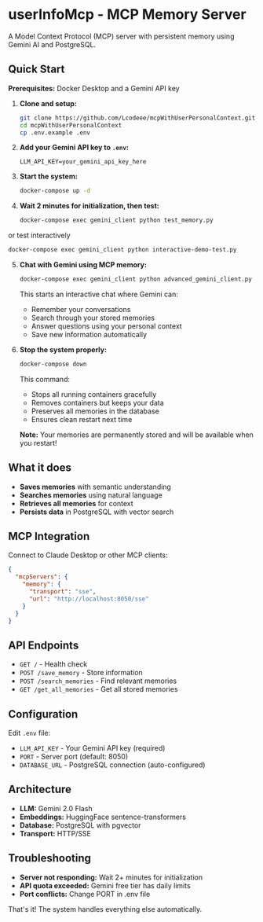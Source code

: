 # userInfoMcp - MCP Memory Server

A Model Context Protocol (MCP) server with persistent memory using Gemini AI and PostgreSQL.

## Quick Start

**Prerequisites:** Docker Desktop and a Gemini API key

1. **Clone and setup:**
   ```bash
   git clone https://github.com/Lcodeee/mcpWithUserPersonalContext.git
   cd mcpWithUserPersonalContext
   cp .env.example .env
   ```

2. **Add your Gemini API key to `.env`:**
   ```env
   LLM_API_KEY=your_gemini_api_key_here
   ```

3. **Start the system:**
   ```bash
   docker-compose up -d
   ```

4. **Wait 2 minutes for initialization, then test:**
   ```bash
   docker-compose exec gemini_client python test_memory.py
   ```
or test interactively
   ```bash
   docker-compose exec gemini_client python interactive-demo-test.py
   ```

5. **Chat with Gemini using MCP memory:**
   ```bash
   docker-compose exec gemini_client python advanced_gemini_client.py
   ```
   This starts an interactive chat where Gemini can:
   - Remember your conversations
   - Search through your stored memories
   - Answer questions using your personal context
   - Save new information automatically

6. **Stop the system properly:**
   ```bash
   docker-compose down
   ```
   This command:
   - Stops all running containers gracefully
   - Removes containers but keeps your data
   - Preserves all memories in the database
   - Ensures clean restart next time

   **Note:** Your memories are permanently stored and will be available when you restart!




## What it does

- **Saves memories** with semantic understanding
- **Searches memories** using natural language
- **Retrieves all memories** for context
- **Persists data** in PostgreSQL with vector search

## MCP Integration

Connect to Claude Desktop or other MCP clients:

```json
{
  "mcpServers": {
    "memory": {
      "transport": "sse",
      "url": "http://localhost:8050/sse"
    }
  }
}
```

## API Endpoints

- `GET /` - Health check
- `POST /save_memory` - Store information
- `POST /search_memories` - Find relevant memories  
- `GET /get_all_memories` - Get all stored memories

## Configuration

Edit `.env` file:
- `LLM_API_KEY` - Your Gemini API key (required)
- `PORT` - Server port (default: 8050)
- `DATABASE_URL` - PostgreSQL connection (auto-configured)

## Architecture

- **LLM:** Gemini 2.0 Flash
- **Embeddings:** HuggingFace sentence-transformers
- **Database:** PostgreSQL with pgvector
- **Transport:** HTTP/SSE

## Troubleshooting

- **Server not responding:** Wait 2+ minutes for initialization
- **API quota exceeded:** Gemini free tier has daily limits
- **Port conflicts:** Change PORT in .env file

That's it! The system handles everything else automatically.